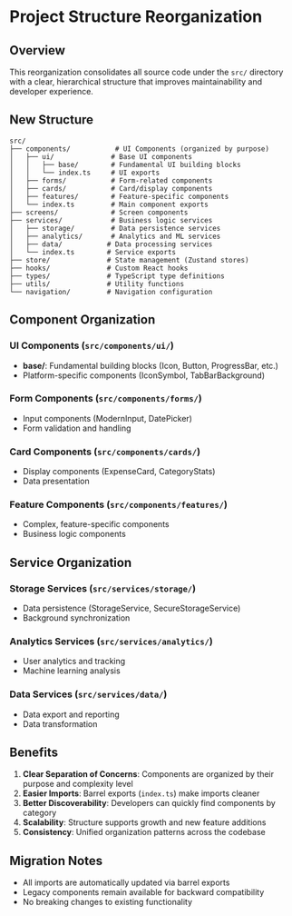 # Project Structure Reorganization

## Overview
This reorganization consolidates all source code under the `src/` directory with a clear, hierarchical structure that improves maintainability and developer experience.

## New Structure

```
src/
├── components/           # UI Components (organized by purpose)
│   ├── ui/              # Base UI components
│   │   ├── base/        # Fundamental UI building blocks
│   │   └── index.ts     # UI exports
│   ├── forms/           # Form-related components
│   ├── cards/           # Card/display components
│   ├── features/        # Feature-specific components
│   └── index.ts         # Main component exports
├── screens/             # Screen components
├── services/            # Business logic services
│   ├── storage/         # Data persistence services
│   ├── analytics/       # Analytics and ML services
│   ├── data/           # Data processing services
│   └── index.ts        # Service exports
├── store/              # State management (Zustand stores)
├── hooks/              # Custom React hooks
├── types/              # TypeScript type definitions
├── utils/              # Utility functions
└── navigation/         # Navigation configuration
```

## Component Organization

### UI Components (`src/components/ui/`)
- **base/**: Fundamental building blocks (Icon, Button, ProgressBar, etc.)
- Platform-specific components (IconSymbol, TabBarBackground)

### Form Components (`src/components/forms/`)
- Input components (ModernInput, DatePicker)
- Form validation and handling

### Card Components (`src/components/cards/`)
- Display components (ExpenseCard, CategoryStats)
- Data presentation

### Feature Components (`src/components/features/`)
- Complex, feature-specific components
- Business logic components

## Service Organization

### Storage Services (`src/services/storage/`)
- Data persistence (StorageService, SecureStorageService)
- Background synchronization

### Analytics Services (`src/services/analytics/`)
- User analytics and tracking
- Machine learning analysis

### Data Services (`src/services/data/`)
- Data export and reporting
- Data transformation

## Benefits

1. **Clear Separation of Concerns**: Components are organized by their purpose and complexity level
2. **Easier Imports**: Barrel exports (`index.ts`) make imports cleaner
3. **Better Discoverability**: Developers can quickly find components by category
4. **Scalability**: Structure supports growth and new feature additions
5. **Consistency**: Unified organization patterns across the codebase

## Migration Notes

- All imports are automatically updated via barrel exports
- Legacy components remain available for backward compatibility
- No breaking changes to existing functionality

